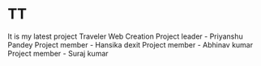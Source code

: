# TT
It is my latest project Traveler Web Creation
Project leader - Priyanshu Pandey
Project member - Hansika dexit
Project member - Abhinav kumar
Project member - Suraj kumar
